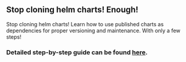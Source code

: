 ## Stop cloning helm charts! Enough!

Stop cloning helm charts! Learn how to use published charts as dependencies for proper versioning and maintenance. With only a few steps!

### Detailed step-by-step guide can be found [here](https://aaabramov.medium.com/stop-cloning-helm-charts-enough-b40fb5d67ac7).
